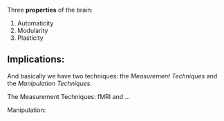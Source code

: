 Three **properties** of the brain:
1. Automaticity
2. Modularity
3. Plasticity
## Implications:

And basically we have two techniques: the *Measurement Techniques* and the *Manipulation Techniques*.

The Measurement Techniques: fMRI and ... 

Manipulation: 

